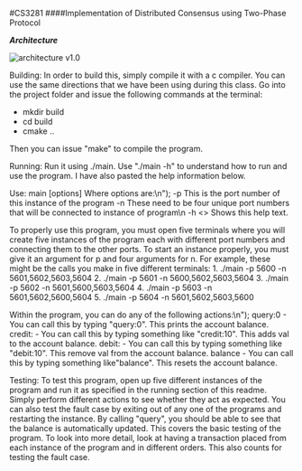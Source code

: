 #CS3281
####Implementation of Distributed Consensus using Two-Phase Protocol

***Architecture***

![architecture v1.0](https://github.com/cs3281/final-project-Veeneesha/blob/master/Two_PhaseCommit.PNG)

Building:
In order to build this, simply compile it with a c compiler. You can use the same directions that we have been using during this class. Go into the project folder and issue the following commands at the terminal:
- mkdir build
- cd build
- cmake ..

Then you can issue "make" to compile the program.

Running:
Run it using ./main. Use "./main -h" to understand how to run and use the program. I have also pasted the help information below.

Use: main [options]
Where options are:\n");
-p <port number> This is the port number of this instance of the program
-n <four port numbers> These need to be four unique port numbers that will be connected to instance of program\n
-h <> Shows this help text.

To properly use this program, you must open five terminals where you will create five instances of the program each with different port numbers and connecting them to the other ports.
To start an instance properly, you must give it an argument for p and four arguments for n.
For example, these might be the calls you make in five different terminals:
	1. ./main -p 5600 -n 5601,5602,5603,5604
	2. ./main -p 5601 -n 5600,5602,5603,5604
	3. ./main -p 5602 -n 5601,5600,5603,5604
	4. ./main -p 5603 -n 5601,5602,5600,5604
	5. ./main -p 5604 -n 5601,5602,5603,5600

Within the program, you can do any of the following actions:\n");
	query:0 - You can call this by typing \"query:0\". This prints the account balance.
	credit:<val> - You can call this by typing something like \"credit:10\". This adds val to the account balance.
	debit:<val> - You can call this by typing something like \"debit:10\". This remove val from the account balance.
	balance - You can call this by typing something like\"balance\". This resets the account balance.

Testing:
To test this program, open up five different instances of the program and run it as specified in the running section of this readme. Simply perform different actions to see whether they act as expected. You can also test the fault case by exiting out of any one of the programs and restarting the instance. By calling "query", you should be able to see that the balance is automatically updated. This covers the basic testing of the program. To look into more detail, look at having a transaction placed from each instance of the program and in different orders. This also counts for testing the fault case.
